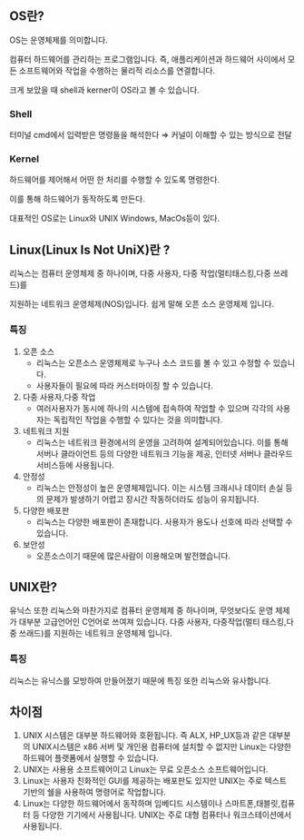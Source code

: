 ## OS란?

OS는 운영체제를 의미합니다.

컴퓨터 하드웨어를 관리하는 프로그램입니다. 즉, 애플리케이션과 하드웨어 사이에서 모든 소프트웨어와 작업을 수행하는 물리적 리소스를 연결합니다.

크게 보았을 때 shell과 kerner이 OS라고 볼 수 있습니다.

### Shell

터미널 cmd에서 입력받은 명령들을 해석한다 ⇒ 커널이 이해할 수 있는 방식으로 전달

### Kernel

하드웨어를 제어해서 어떤 한 처리를 수행할 수 있도록 명령한다.

이를 통해 하드웨어가 동작하도록 만든다.

대표적인 OS로는 Linux와 UNIX Windows, MacOs등이 있다.

## Linux(Linux Is Not UniX)란 ?

리눅스는 컴퓨터 운영체제 중 하나이며, 다중 사용자, 다중 작업(멀티태스킹,다중 쓰레드)를

지원하는 네트워크 운영체제(NOS)입니다. 쉽게 말해 오픈 소스 운영체제 입니다.

### 특징

1. 오픈 소스
   - 리눅스는 오픈소스 운영체제로 누구나 소스 코드를 볼 수 있고 수정할 수 있습니다.
   - 사용자들이 필요에 따라 커스터마이징 할 수 있습니다.
2. 다중 사용자,다중 작업
   - 여러사용자가 동시에 하나의 시스템에 접속하여 작업할 수 있으며 각각의 사용자는 독립적인 작업을 수행할 수 있다는 것을 의미합니다.
3. 네트워크 지원
   - 리눅스는 네트워크 환경에서의 운영을 고려하여 설계되어있습니다. 이를 통해 서버나 클라이언트 등의 다양한 네트워크 기능을 제공, 인터넷 서버나 클라우드 서비스등에 사용됩니다.
4. 안정성
   - 리눅스는 안정성이 높은 운영체제입니다. 이는 시스템 크래시나 데이터 손실 등의 문제가 발생하기 어렵고 장시간 작동하더라도 성능이 유지됩니다.
5. 다양한 배포판
   - 리눅스는 다양한 배포판이 존재합니다. 사용자가 용도나 선호에 따라 선택할 수 있습니다.
6. 보안성
   - 오픈소스이기 때문에 많은사람이 이용해오며 발전했습니다.

## UNIX란?

유닉스 또한 리눅스와 마찬가지로 컴퓨터 운영체제 중 하나이며, 무엇보다도 운영 체제가 대부분 고급언어인 C언어로 쓰여져 있습니다. 다중 사용자, 다중작업(멀티 태스킹,다중 쓰래드)를 지원하는 네트워크 운영체제 입니다.

### 특징

리눅스는 유닉스를 모방하여 만들어졌기 때문에 특징 또한 리눅스와 유사합니다.

## 차이점

1. UNIX 시스템은 대부분 하드웨어와 호환됩니다. 즉 ALX, HP_UX등과 같은 대부분의 UNIX시스템은 x86 서버 및 개인용 컴퓨터에 설치할 수 없지만 Linux는 다양한 하드웨어 플랫폼에서 실행할 수 있습니다.
2. UNIX는 사용용 소프트웨어이고 Linux는 무료 오픈소스 소프트웨어입니다.
3. Linux는 사용자 친화적인 GUI를 제공하는 배포판도 있지만 UNIX는 주로 텍스트 기반의 쉘을 사용하여 명령어로 작업합니다.
4. Linux는 다양한 하드웨어에서 동작하며 임베디드 시스템이나 스마트폰,태블릿,컴퓨터 등 다양한 기기에서 사용됩니다. UNIX는 주로 대형 컴퓨터나 워크스테이션에서 사용됩니다.
